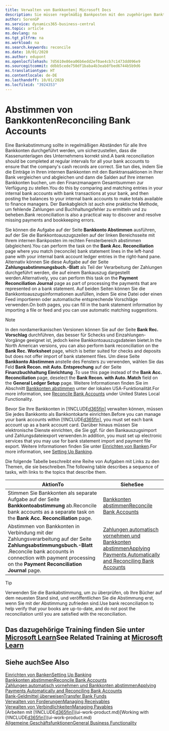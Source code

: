 ```yaml
---
title: Verwalten von Bankkonten| Microsoft Docs
description: Sie müssen regelmäßig Bankposten mit den zugehörigen Banktransaktionen in Ihren Bankkonten abstimmen.
author: SorenGP
ms.service: dynamics365-business-central
ms.topic: article
ms.devlang: na
ms.tgt_pltfrm: na
ms.workload: na
ms.search.keywords: reconcile
ms.date: 10/01/2020
ms.author: edupont
ms.openlocfilehash: 7d5610e86ea06b6edd2ef0ae4cb7c1473dd096e9
ms.sourcegitcommit: ddbb5cede750df1baba4b3eab8fbed6744b5b9d6
ms.translationtype: HT
ms.contentlocale: de-DE
ms.lasthandoff: 10/01/2020
ms.locfileid: "3924353"
---
```

# <a name="reconciling-bank-accounts"></a><span data-ttu-id="588d3-103">Abstimmen von Bankkonten</span><span class="sxs-lookup"><span data-stu-id="588d3-103">Reconciling Bank Accounts</span></span>

<span data-ttu-id="588d3-104">Eine Bankabstimmung sollte in regelmäßigen Abständen für alle Ihre Bankkonten durchgeführt werden, um sicherzustellen, dass die Kassenunterlagen des Unternehmens korrekt sind.</span><span class="sxs-lookup"><span data-stu-id="588d3-104">A bank reconciliation should be completed at regular intervals for all your bank accounts to ensure that the company's cash records are correct.</span></span> <span data-ttu-id="588d3-105">Sie tun dies, indem Sie die Einträge in Ihren internen Bankkonten mit den Banktransaktionen in Ihrer Bank vergleichen und abgleichen und dann die Salden auf Ihre internen Bankkonten buchen, um den Finanzmanagern Gesamtsummen zur Verfügung zu stellen.</span><span class="sxs-lookup"><span data-stu-id="588d3-105">You do this by comparing and matching entries in your internal bank accounts with bank transactions at your bank, and then posting the balances to your internal bank accounts to make totals available to finance managers.</span></span> <span data-ttu-id="588d3-106">Der Bankabgleich ist auch eine praktische Methode, um fehlende Zahlungen und Buchhaltungsfehler zu ermitteln und zu beheben.</span><span class="sxs-lookup"><span data-stu-id="588d3-106">Bank reconciliation is also a practical way to discover and resolve missing payments and bookkeeping errors.</span></span>

<span data-ttu-id="588d3-107">Sie können die Aufgabe auf der Seite **Bankkonto Abstimmen** ausführen, auf der Sie die Bankkontoauszugszeilen auf der linken Bereichsseite mit Ihrem internen Bankposten im rechten Fensterbereich abstimmen (abgleichen).</span><span class="sxs-lookup"><span data-stu-id="588d3-107">You can perform the task on the **Bank Acc. Reconciliation** page where you match (reconcile) bank statement lines in the left-hand pane with your internal bank account ledger entries in the right-hand pane.</span></span> <span data-ttu-id="588d3-108">Alternativ können Sie diese Aufgabe auf der Seite **Zahlungsabstimmungsbuch.-Blatt** als Teil der Verarbeitung der Zahlungen durchgeführt werden, die auf einem Bankauszug dargestellt werden.</span><span class="sxs-lookup"><span data-stu-id="588d3-108">Alternatively, you can perform this task on the **Payment Reconciliation Journal** page as part of processing the payments that are represented on a bank statement.</span></span> <span data-ttu-id="588d3-109">Auf beiden Seiten können Sie die Bankkontoauszugsinformationen ausfüllen, indem Sie eine Datei oder einen Feed importieren oder automatische entsprechende Vorschläge verwenden.</span><span class="sxs-lookup"><span data-stu-id="588d3-109">On both pages, you can fill in the bank statement information by importing a file or feed and you can use automatic matching suggestions.</span></span>

> [!NOTE]  
> <span data-ttu-id="588d3-110">In den nordamerikanischen Versionen können Sie auf der Seite **Bank Rec. Vorschlag** durchführen, das besser für Schecks und Einzahlungen-Vorgänge geeignet ist, jedoch keine Bankkontoauszugsdateien bietet.</span><span class="sxs-lookup"><span data-stu-id="588d3-110">In the North American versions, you can also perform bank reconciliation on the **Bank Rec. Worksheet** page, which is better suited for checks and deposits but does not offer import of bank statement files.</span></span> <span data-ttu-id="588d3-111">Um diese Seite **Bankkonto Abstimmen** anstelle des Fensters zu verwenden, wählen Sie das Feld **Bank Recon. mit Auto. Entsprechung** auf der Seite **Finanzbuchhaltung Einrichtung** .</span><span class="sxs-lookup"><span data-stu-id="588d3-111">To use this page instead of the **Bank Acc. Reconciliation** page, deselect the **Bank Recon. with Auto. Match** field on the **General Ledger Setup** page.</span></span> <span data-ttu-id="588d3-112">Weitere Informationen finden Sie im Abschnitt [Bankkonten abstimmen](LocalFunctionality/UnitedStates/how-to-reconcile-bank-accounts.md) unter der lokalen USA-Funktionalität.</span><span class="sxs-lookup"><span data-stu-id="588d3-112">For more information, see [Reconcile Bank Accounts](LocalFunctionality/UnitedStates/how-to-reconcile-bank-accounts.md) under United States Local Functionality.</span></span>

<span data-ttu-id="588d3-113">Bevor Sie Ihre Bankkonten in [!INCLUDE[d365fin](includes/d365fin_md.md)] verwalten können, müssen Sie jedes Bankkonto als Bankkontokarte einrichten.</span><span class="sxs-lookup"><span data-stu-id="588d3-113">Before you can manage your bank accounts within [!INCLUDE[d365fin](includes/d365fin_md.md)], you must set each bank account up as a bank account card.</span></span> <span data-ttu-id="588d3-114">Darüber hinaus müssen Sie elektronische Dienste einrichten, die Sie ggf. für den Bankauszugsimport und Zahlungsdateiexport verwenden.</span><span class="sxs-lookup"><span data-stu-id="588d3-114">In addition, you must set up electronic services that you may use for bank statement import and payment file export.</span></span> <span data-ttu-id="588d3-115">Weitere Informationen finden Sie unter [Einrichten von Banken](bank-setup-banking.md).</span><span class="sxs-lookup"><span data-stu-id="588d3-115">For more information, see [Setting Up Banking](bank-setup-banking.md).</span></span>

<span data-ttu-id="588d3-116">Die folgende Tabelle beschreibt eine Reihe von Aufgaben mit Links zu den Themen, die sie beschreiben.</span><span class="sxs-lookup"><span data-stu-id="588d3-116">The following table describes a sequence of tasks, with links to the topics that describe them.</span></span>

| <span data-ttu-id="588d3-117">Aktion</span><span class="sxs-lookup"><span data-stu-id="588d3-117">To</span></span> | <span data-ttu-id="588d3-118">Siehe</span><span class="sxs-lookup"><span data-stu-id="588d3-118">See</span></span> |
| --- | --- |
| <span data-ttu-id="588d3-119">Stimmen Sie Bankkonten als separate Aufgabe auf der Seite **Bankkontoabstimmung** ab.</span><span class="sxs-lookup"><span data-stu-id="588d3-119">Reconcile bank accounts as a separate task on the **Bank Acc. Reconciliation** page.</span></span> |[<span data-ttu-id="588d3-120">Bankkonten abstimmen</span><span class="sxs-lookup"><span data-stu-id="588d3-120">Reconcile Bank Accounts</span></span>](bank-how-reconcile-bank-accounts-separately.md) |
| <span data-ttu-id="588d3-121">Abstimmen von Bankkonten in Verbindung mit der Zahlungsverarbeitung auf der Seite **Zahlungsabstimmungsbuch.-Blatt** .</span><span class="sxs-lookup"><span data-stu-id="588d3-121">Reconcile bank accounts in connection with payment processing on the **Payment Reconciliation Journal** page.</span></span> |[<span data-ttu-id="588d3-122">Zahlungen automatisch vornehmen und Bankkonten abstimmen</span><span class="sxs-lookup"><span data-stu-id="588d3-122">Applying Payments Automatically and Reconciling Bank Accounts</span></span>](receivables-apply-payments-auto-reconcile-bank-accounts.md) |

> [!TIP]
> <span data-ttu-id="588d3-123">Verwenden Sie die Bankabstimmung, um zu überprüfen, ob Ihre Bücher auf dem neuesten Stand sind, und veröffentlichen Sie die Abstimmung erst, wenn Sie mit der Abstimmung zufrieden sind.</span><span class="sxs-lookup"><span data-stu-id="588d3-123">Use bank reconciliation to help verify that your books are up-to-date, and do not post the reconciliation until you are satisfied with the reconciliation.</span></span>

## <a name="see-related-training-at-microsoft-learn"></a><span data-ttu-id="588d3-124">Das dazugehörige Training finden Sie unter [Microsoft Learn](/learn/paths/reconcile-bank-accounts-dynamics-365-business-central/)</span><span class="sxs-lookup"><span data-stu-id="588d3-124">See Related Training at [Microsoft Learn](/learn/paths/reconcile-bank-accounts-dynamics-365-business-central/)</span></span>

## <a name="see-also"></a><span data-ttu-id="588d3-125">Siehe auch</span><span class="sxs-lookup"><span data-stu-id="588d3-125">See Also</span></span>

[<span data-ttu-id="588d3-126">Einrichten von Banken</span><span class="sxs-lookup"><span data-stu-id="588d3-126">Setting Up Banking</span></span>](bank-setup-banking.md)  
[<span data-ttu-id="588d3-127">Bankkonten abstimmen</span><span class="sxs-lookup"><span data-stu-id="588d3-127">Reconcile Bank Accounts</span></span>](bank-how-reconcile-bank-accounts-separately.md)  
[<span data-ttu-id="588d3-128">Zahlungen automatisch vornehmen und Bankkonten abstimmen</span><span class="sxs-lookup"><span data-stu-id="588d3-128">Applying Payments Automatically and Reconciling Bank Accounts</span></span>](receivables-apply-payments-auto-reconcile-bank-accounts.md)  
[<span data-ttu-id="588d3-129">Bank-Geldmittel überweisen</span><span class="sxs-lookup"><span data-stu-id="588d3-129">Transfer Bank Funds</span></span>](bank-how-transfer-bank-funds.md)  
[<span data-ttu-id="588d3-130">Verwalten von Forderungen</span><span class="sxs-lookup"><span data-stu-id="588d3-130">Managing Receivables</span></span>](receivables-manage-receivables.md)  
[<span data-ttu-id="588d3-131">Verwalten von Verbindlichkeiten</span><span class="sxs-lookup"><span data-stu-id="588d3-131">Managing Payables</span></span>](payables-manage-payables.md)  
<span data-ttu-id="588d3-132">[Arbeiten mit [!INCLUDE[d365fin](includes/d365fin_md.md)]](ui-work-product.md)</span><span class="sxs-lookup"><span data-stu-id="588d3-132">[Working with [!INCLUDE[d365fin](includes/d365fin_md.md)]](ui-work-product.md)</span></span>  
[<span data-ttu-id="588d3-133">Allgemeine Geschäftsfunktionen</span><span class="sxs-lookup"><span data-stu-id="588d3-133">General Business Functionality</span></span>](ui-across-business-areas.md)
